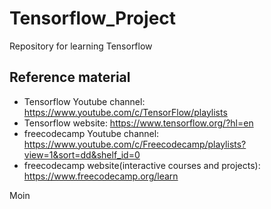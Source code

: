 # Tensorflow_Project
Repository for learning Tensorflow

## Reference material
 -  Tensorflow Youtube channel: https://www.youtube.com/c/TensorFlow/playlists
 -  Tensorflow website: https://www.tensorflow.org/?hl=en
 -  freecodecamp Youtube channel: https://www.youtube.com/c/Freecodecamp/playlists?view=1&sort=dd&shelf_id=0
 -  freecodecamp website(interactive courses and projects): https://www.freecodecamp.org/learn
 
 
 Moin 
